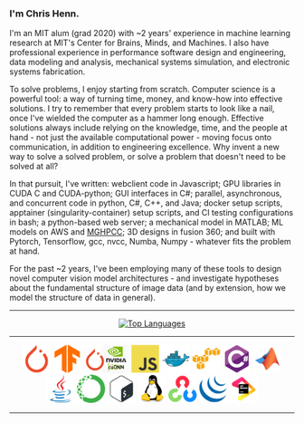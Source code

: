 ### I'm Chris Henn. 

I'm an MIT alum (grad 2020) with ~2 years' experience in machine learning research at MIT's Center for Brains, Minds, and Machines. I also have professional experience in performance software design and engineering, data modeling and analysis, mechanical systems simulation, and electronic systems fabrication. 

To solve problems, I enjoy starting from scratch. Computer science is a powerful tool: a way of turning time, money, and know-how into effective solutions. I try to remember that every problem starts to look like a nail, once I've wielded the computer as a hammer long enough. Effective solutions always include relying on the knowledge, time, and the people at hand - not just the available computational power - moving focus onto communication, in addition to engineering excellence. Why invent a new way to solve a solved problem, or solve a problem that doesn't need to be solved at all? 

In that pursuit, I've written: webclient code in Javascript; GPU libraries in CUDA C and CUDA-python; GUI interfaces in C#; parallel, asynchronous, and concurrent code in python, C#, C++, and Java; docker setup scripts, apptainer (singularity-container) setup scripts, and CI testing configurations in bash; a python-based web server; a mechanical model in MATLAB; ML models on AWS and [MGHPCC](https://www.mghpcc.org/); 3D designs in fusion 360; and built with Pytorch, Tensorflow, gcc, nvcc, Numba, Numpy - whatever fits the problem at hand.

For the past ~2 years, I've been employing many of these tools to design novel computer vision model architectures - and investigate hypotheses about the fundamental structure of image data (and by extension, how we model the structure of data in general). 


---
<div align="center">
  
  [![Top Languages](https://github-readme-stats.vercel.app/api/top-langs/?username=chrishenn&theme=radical)](https://github.com/chrishenn/github-readme-stats)
  
</div>

---

<div align="center">
  
<img src="https://raw.githubusercontent.com/devicons/devicon/1119b9f84c0290e0f0b38982099a2bd027a48bf1/icons/pytorch/pytorch-original.svg" width="50" height="50"/> 
<img src="https://raw.githubusercontent.com/devicons/devicon/1119b9f84c0290e0f0b38982099a2bd027a48bf1/icons/tensorflow/tensorflow-original.svg" width="50" height="50"/> 
<img src="https://github.com/chrishenn/torch_cuda_example_cmake/blob/main/doc/images/comp.jpg?raw=true" width="80" height="50"/> 
<img src="https://raw.githubusercontent.com/devicons/devicon/1119b9f84c0290e0f0b38982099a2bd027a48bf1/icons/javascript/javascript-original.svg" width="50" height="50"/> 
<img src="https://raw.githubusercontent.com/devicons/devicon/1119b9f84c0290e0f0b38982099a2bd027a48bf1/icons/docker/docker-original.svg" width="50" height="50"/> 
<img src="https://raw.githubusercontent.com/devicons/devicon/1119b9f84c0290e0f0b38982099a2bd027a48bf1/icons/amazonwebservices/amazonwebservices-original.svg" width="50" height="50"/> 
<img src="https://raw.githubusercontent.com/devicons/devicon/1119b9f84c0290e0f0b38982099a2bd027a48bf1/icons/csharp/csharp-original.svg" width="50" height="50"/> 
<img src="https://raw.githubusercontent.com/devicons/devicon/1119b9f84c0290e0f0b38982099a2bd027a48bf1/icons/matlab/matlab-original.svg" width="50" height="50"/> 
<img src="https://raw.githubusercontent.com/devicons/devicon/1119b9f84c0290e0f0b38982099a2bd027a48bf1/icons/java/java-original.svg" width="50" height="50"/> 
<img src="https://raw.githubusercontent.com/devicons/devicon/1119b9f84c0290e0f0b38982099a2bd027a48bf1/icons/anaconda/anaconda-original.svg" width="50" height="50"/> 
<img src="https://raw.githubusercontent.com/devicons/devicon/1119b9f84c0290e0f0b38982099a2bd027a48bf1/icons/bash/bash-original.svg" width="50" height="50"/> 
<img src="https://raw.githubusercontent.com/devicons/devicon/1119b9f84c0290e0f0b38982099a2bd027a48bf1/icons/linux/linux-original.svg" width="50" height="50"/> 
<img src="https://raw.githubusercontent.com/devicons/devicon/1119b9f84c0290e0f0b38982099a2bd027a48bf1/icons/opencv/opencv-original.svg" width="50" height="50"/> 
  <img src="https://raw.githubusercontent.com/devicons/devicon/1119b9f84c0290e0f0b38982099a2bd027a48bf1/icons/jquery/jquery-original.svg" width="50" height="50"/> 
    <img src="https://raw.githubusercontent.com/devicons/devicon/1119b9f84c0290e0f0b38982099a2bd027a48bf1/icons/jetbrains/jetbrains-original.svg" width="50" height="50"/> 
   
      
</div>

---
